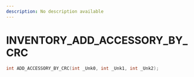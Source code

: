 ```yaml
---
description: No description available 
---
```


# INVENTORY\_ADD_ACCESSORY_BY_CRC

```cpp
int ADD_ACCESSORY_BY_CRC(int _Unk0, int _Unk1, int _Unk2);
```
